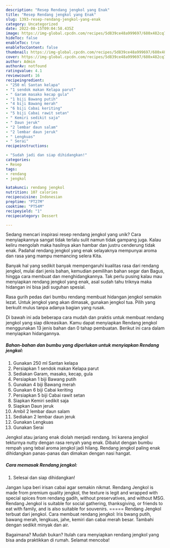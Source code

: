 ```yaml
---
description: "Resep Rendang jengkol yang Enak"
title: "Resep Rendang jengkol yang Enak"
slug: 1393-resep-rendang-jengkol-yang-enak
category: Uncategorized
date: 2022-08-15T09:04:58.435Z
image: https://img-global.cpcdn.com/recipes/5d839ce48a999697/680x482cq70/rendang-jengkol-foto-resep-utama.jpg
hideToc: false
enableToc: true
enableTocContent: false
thumbnail: https://img-global.cpcdn.com/recipes/5d839ce48a999697/680x482cq70/rendang-jengkol-foto-resep-utama.jpg
cover: https://img-global.cpcdn.com/recipes/5d839ce48a999697/680x482cq70/rendang-jengkol-foto-resep-utama.jpg
author: Admin
authorAv: notfound
ratingvalue: 4.1
reviewcount: 16
recipeingredient:
- "250 ml Santan kelapa"
- "1 sendok makan Kelapa parut"
- " Garam masako kecap gula"
- "1 biji Bawang putih"
- "4 biji Bawang merah"
- "6 biji Cabai keriting"
- "5 biji Cabai rawit setan"
- " Kemiri sedikit saja"
- " Daun jeruk"
- "2 lembar daun salam"
- "2 lembar daun jeruk"
- " Lengkuas"
- " Serai"
recipeinstructions:

- "Sudah jadi dan siap dihidangkan!"
categories:
- Resep
tags:
- rendang
- jengkol

katakunci: rendang jengkol 
nutrition: 107 calories
recipecuisine: Indonesian
preptime: "PT27M"
cooktime: "PT54M"
recipeyield: "1"
recipecategory: Dessert

---
```





Sedang mencari inspirasi resep rendang jengkol yang unik? Cara menyiapkannya sangat tidak terlalu sulit namun tidak gampang juga. Kalau keliru mengolah maka hasilnya akan hambar dan justru cenderung tidak enak. Padahal rendang jengkol yang enak selayaknya mempunyai aroma dan rasa yang mampu memancing selera Kita.





Banyak hal yang sedikit banyak mempengaruhi kualitas rasa dari rendang jengkol, mulai dari jenis bahan, kemudian pemilihan bahan segar dan Bagus, hingga cara membuat dan menghidangkannya. Tak perlu pusing kalau mau menyiapkan rendang jengkol yang enak,      asal sudah tahu triknya maka hidangan ini bisa jadi suguhan spesial.














Rasa gurih pedas dari bumbu rendang membuat hidangan jengkol semakin lezat. Untuk jengkol yang akan dimasak, gunakan jengkol tua. Pilih yang berkulit mulus tanpa adanya bagian yang rusak.






Di bawah ini ada beberapa cara mudah dan praktis untuk membuat rendang jengkol yang siap dikreasikan. Kamu dapat menyiapkan Rendang jengkol menggunakan 13 jenis bahan dan 0 tahap pembuatan. Berikut ini cara dalam menyiapkan hidangannya.

<!--inarticleads1-->

##### Bahan-bahan dan bumbu yang diperlukan untuk menyiapkan Rendang jengkol:

1. Gunakan 250 ml Santan kelapa
1. Persiapkan 1 sendok makan Kelapa parut
1. Sediakan  Garam, masako, kecap, gula
1. Persiapkan 1 biji Bawang putih
1. Gunakan 4 biji Bawang merah
1. Gunakan 6 biji Cabai keriting
1. Persiapkan 5 biji Cabai rawit setan
1. Siapkan  Kemiri sedikit saja
1. Siapkan  Daun jeruk
1. Ambil 2 lembar daun salam
1. Sediakan 2 lembar daun jeruk
1. Gunakan  Lengkuas
1. Gunakan  Serai


Jengkol atau jariang enak diolah menjadi rendang. Ini karena jengkol tekturnya nutty dengan rasa renyah yang enak. Dibalut dengan bumbu rempah yang tebal aroma jengkol jadi hilang. Rendang jengkol paling enak dihidangkan panas-panas dan dimakan dengan nasi hangat. 

<!--inarticleads2-->

##### Cara memasak Rendang jengkol:


1. Selesai dan siap dihidangkan!

Jangan lupa beri irisan cabai agar semakin nikmat. Rendang Jengkol is made from premium quality jengkol, the texture is legit and wrapped with special spices from rendang gadih, without preservatives, and without MSG. Rendang Jengkol is suitable for social gathering, thanksgiving, or friends to eat with family, and is also suitable for souvenirs. ===== Rendang Jengkol terbuat dari jengkol. Cara membuat rendang jengkol: Iris bwang putih, bawang merah, lengkuas, jahe, kemiri dan cabai merah besar. Tambahi dengan sedikit minyak dan air. 

Bagaimana? Mudah bukan? Itulah cara menyiapkan rendang jengkol yang bisa anda praktikkan di rumah. Selamat mencoba!
